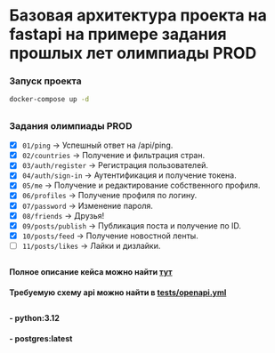 # Базовая архитектура проекта на fastapi на примере задания прошлых лет олимпиады PROD

### Запуск проекта

```bash
docker-compose up -d
```

##
### Задания олимпиады PROD
- [x] `01/ping` -> Успешный ответ на /api/ping.
- [x] `02/countries` -> Получение и фильтрация стран.
- [x] `03/auth/register` -> Регистрация пользователей.
- [x] `04/auth/sign-in` -> Аутентификация и получение токена.
- [x] `05/me` -> Получение и редактирование собственного профиля.
- [x] `06/profiles` -> Получение профиля по логину.
- [x] `07/password` -> Изменение пароля.
- [x] `08/friends` -> Друзья!
- [x] `09/posts/publish` -> Публикация поста и получение по ID.
- [x] `10/posts/feed` -> Получение новостной ленты.
- [ ] `11/posts/likes` -> Лайки и дизлайки.

##
#### Полное описание кейса можно найти [тут](https://github.com/Central-University-IT/test-python/blob/main/README.md)
#### Требуемую cхему api можно найти в [tests/openapi.yml](./tests/openapi.yml)

## 
#### - python:3.12
#### - postgres:latest
